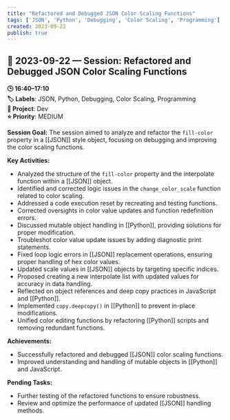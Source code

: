 ```yaml
---
title: "Refactored and Debugged JSON Color Scaling Functions"
tags: ['JSON', 'Python', 'Debugging', 'Color Scaling', 'Programming']
created: 2023-09-22
publish: true
---
```


## 📅 2023-09-22 — Session: Refactored and Debugged JSON Color Scaling Functions

**🕒 16:40–17:10**  
**🏷️ Labels**: JSON, Python, Debugging, Color Scaling, Programming  
**📂 Project**: Dev  
**⭐ Priority**: MEDIUM  


**Session Goal:**
The session aimed to analyze and refactor the `fill-color` property in a [[JSON]] style object, focusing on debugging and improving the color scaling functions.

**Key Activities:**
- Analyzed the structure of the `fill-color` property and the interpolate function within a [[JSON]] object.
- Identified and corrected logic issues in the `change_color_scale` function related to color scaling.
- Addressed a code execution reset by recreating and testing functions.
- Corrected oversights in color value updates and function redefinition errors.
- Discussed mutable object handling in [[Python]], providing solutions for proper modification.
- Troubleshot color value update issues by adding diagnostic print statements.
- Fixed loop logic errors in [[JSON]] replacement operations, ensuring proper handling of hex color values.
- Updated scale values in [[JSON]] objects by targeting specific indices.
- Proposed creating a new interpolate list with updated values for accuracy in data handling.
- Reflected on object references and deep copy practices in JavaScript and [[Python]].
- Implemented `copy.deepcopy()` in [[Python]] to prevent in-place modifications.
- Unified color editing functions by refactoring [[Python]] scripts and removing redundant functions.

**Achievements:**
- Successfully refactored and debugged [[JSON]] color scaling functions.
- Improved understanding and handling of mutable objects in [[Python]] and JavaScript.

**Pending Tasks:**
- Further testing of the refactored functions to ensure robustness.
- Review and optimize the performance of updated [[JSON]] handling methods.
